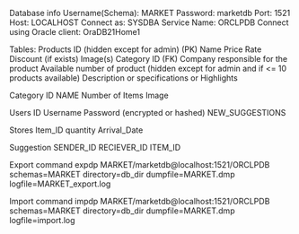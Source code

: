 Database info
   Username(Schema): MARKET
   Password: marketdb
   Port: 1521
   Host: LOCALHOST
   Connect as: SYSDBA
   Service Name: ORCLPDB
   Connect using Oracle client: OraDB21Home1


Tables:
Products
   ID (hidden except for admin) (PK)
   Name
   Price
   Rate
   Discount (if exists)
   Image(s)
   Category ID (FK)
   Company responsible for the product
   Available number of product (hidden except for admin and if <= 10 products available)
   Description or specifications or Highlights 

Category
   ID
   NAME
   Number of Items
   Image

Users
   ID
   Username
   Password (encrypted or hashed)
   NEW_SUGGESTIONS

Stores
   Item_ID
   quantity
   Arrival_Date

Suggestion
   SENDER_ID
   RECIEVER_ID
   ITEM_ID



Export command
expdp MARKET/marketdb@localhost:1521/ORCLPDB schemas=MARKET directory=db_dir dumpfile=MARKET.dmp logfile=MARKET_export.log

Import command
impdp MARKET/marketdb@localhost:1521/ORCLPDB schemas=MARKET directory=db_dir dumpfile=MARKET.dmp logfile=import.log